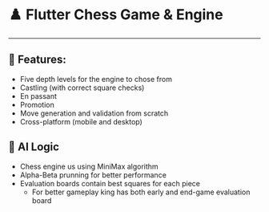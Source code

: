 # ♟️ Flutter Chess Game & Engine

<hr>

## 🔧 Features:
- Five depth levels for the engine to chose from
- Castling (with correct square checks)
- En passant
- Promotion
- Move generation and validation from scratch
- Cross-platform (mobile and desktop)

## 🤖 AI Logic
- Chess engine us using MiniMax algorithm
- Alpha-Beta prunning for better performance
- Evaluation boards contain best squares for each piece
    - For better gameplay king has both early and end-game evaluation board
